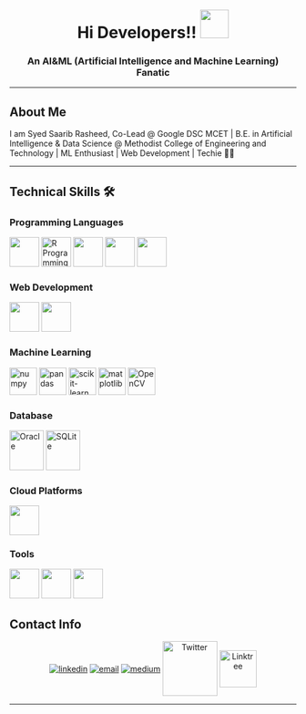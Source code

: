 <h1 align="center">Hi Developers!! <img src="https://media.tenor.com/images/22f42c11b612b041b4038573dca18a2d/tenor.gif" width="50px"></h1>

<h3 align="center">An AI&ML (Artificial Intelligence and Machine Learning) Fanatic</h3>

<hr>

## About Me

I am Syed Saarib Rasheed, Co-Lead @ Google DSC MCET | B.E. in Artificial Intelligence & Data Science @ Methodist College of Engineering and Technology | ML Enthusiast | Web Development | Techie 🧑‍💻

<hr>

## Technical Skills 🛠

### Programming Languages
<span style="display: inline-block;">
  <img src="https://img.icons8.com/color/48/000000/python.png" width="52px">
  <img src="https://www.r-project.org/logo/Rlogo.png" width="52px" alt="R Programming">
  <img src="https://img.icons8.com/color/48/000000/c-programming.png" width="52px">
  <img src="https://img.icons8.com/color/48/000000/c-plus-plus-logo.png" width="52px">
  <img src="https://img.icons8.com/color/48/000000/java-coffee-cup-logo.png" width="52px"> 
</span>

### Web Development
<span style="display: inline-block;">
  <img src="https://img.icons8.com/color/48/000000/html-5--v1.png" width="52px">
  <img src="https://img.icons8.com/color/48/000000/css3.png" width="52px">
</span>

### Machine Learning
<span style="display: inline-block;">
  <img src="https://img.icons8.com/color/48/000000/numpy.png" height="48px" alt="numpy">
  <img src="https://img.icons8.com/color/48/000000/pandas.png" height="48px" alt="pandas">
  <img src="https://upload.wikimedia.org/wikipedia/commons/0/05/Scikit_learn_logo_small.svg" height="48px" alt="scikit-learn">
  <img src="https://upload.wikimedia.org/wikipedia/commons/8/84/Matplotlib_icon.svg" height="48px" alt="matplotlib">
  <img src="https://img.icons8.com/color/48/000000/opencv.png" height="48px" alt="OpenCV">
</span>


### Database
<span style="display: inline-block;">
  <img src="https://img.icons8.com/color/48/000000/oracle-logo.png" width="60px" height="70px" alt="Oracle">
  <img src="https://logospng.org/download/sqlite/sqlite-2048.png" width="60px" height="70px" alt="SQLite">
</span>

### Cloud Platforms
<img src="https://img.icons8.com/color/48/000000/google-cloud.png" width="52px">

### Tools
<span style="display: inline-block;">
  <img src="https://img.icons8.com/color/48/000000/tableau-software.png" width="52px">
  <img src="https://img.icons8.com/color/48/000000/canva.png" width="52px">
  <img src="https://img.icons8.com/color/48/000000/microsoft-excel-2019--v1.png" width="52px">
</span>

## Contact Info

<p align="center">
  <a href="https://www.linkedin.com/in/saarib2405/"><img align="center" src="https://img.icons8.com/color/96/000000/linkedin.png" alt="linkedin"/></a>
  <a href="mailto:saarib2405@gmail.com"><img align="center" src="https://img.icons8.com/color/96/000000/gmail.png" alt="email"/></a>
  <a href="https://medium.com/@saarib2405"><img align="center" src="https://img.icons8.com/color/96/000000/medium-logo.png" alt="medium"/></a>
  <a href="https://twitter.com/saarib2405" target="_blank"><img align="center" src="https://img.icons8.com/color/96/000000/twitter.png" alt="Twitter" title="Twitter" width="96" height="96"></a>
  <a href="https://linktr.ee/saarib2405" target="_blank"><img align="center" src="https://img.icons8.com/color/96/000000/linktree.png" alt="Linktree" height="65" width="65"></a>
</p>

<hr>
